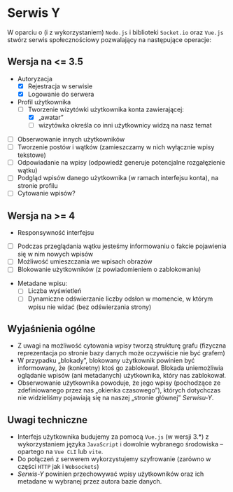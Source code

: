 # Serwis Y

W oparciu o (i z wykorzystaniem) `Node.js` i biblioteki `Socket.io` oraz `Vue.js` stwórz serwis społecznościowy pozwalający na następujące operacje:

## Wersja na <= 3.5

- Autoryzacja
  - [x] Rejestracja w serwisie
  - [x] Logowanie do serwera
- Profil użytkownika
  - [ ] Tworzenie wizytówki użytkownika konta zawierającej:
    - [x] „awatar”
    - [ ] wizytówka określa co inni użytkownicy widzą na nasz temat
- [ ] Obserwowanie innych użytkowników
- [ ] Tworzenie postów i wątków (zamieszczamy w nich wyłącznie wpisy tekstowe)
- [ ] Odpowiadanie na wpisy (odpowiedź generuje potencjalne rozgałęzienie wątku)
- [ ] Podgląd wpisów danego użytkownika (w ramach interfejsu konta), na stronie profilu
- [ ] Cytowanie wpisów?

## Wersja na >= 4

- Responsywność interfejsu
- [ ] Podczas przeglądania wątku jesteśmy informowaniu o fakcie pojawienia się w nim nowych wpisów
- [ ] Możliwość umieszczania we wpisach obrazów
- [ ] Blokowanie użytkowników (z powiadomieniem o zablokowaniu)
- Metadane wpisu:
  - [ ] Liczba wyświetleń
  - [ ] Dynamiczne odświerzanie liczby odsłon w momencie, w którym wpisu nie widać (bez odświerzania strony)

## Wyjaśnienia ogólne

- Z uwagi na możliwość cytowania wpisy tworzą strukturę grafu (fizyczna reprezentacja po stronie bazy danych może oczywiście nie być grafem)
- W przypadku „blokady”, blokowany użytkownik powinien być informowany, że (konkretny) ktoś go zablokował. Blokada uniemożliwia oglądanie wpisów (ani metadanych) użytkownika, który nas zablokował.
- Obserwowanie użytkownika powoduje, że jego wpisy (pochodzące ze zdefiniowanego przez nas „okienka czasowego”), których dotychczas nie widzieliśmy pojawiają się na naszej „stronie głównej” _Serwisu-Y_.

## Uwagi techniczne

- Interfejs użytkownika budujemy za pomocą `Vue.js` (w wersji 3.\*) z wykorzystaniem języka `JavaScript` i dowolnie wybranego środowiska – opartego na `Vue CLI` lub `vite`.
- Do połączeń z serwerem wykorzystujemy szyfrowanie (zarówno w części `HTTP` jak i `Websockets`)
- _Serwis-Y_ powinien przechowywać wpisy użytkowników oraz ich metadane w wybranej przez autora bazie danych.
